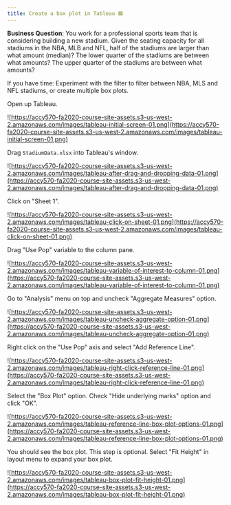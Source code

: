 ```yaml
---
title: Create a box plot in Tableau 🟩
---
```


**Business Question**: You work for a professional sports team that is considering building a new stadium. Given the seating capacity for all stadiums in the NBA, MLB and NFL, half of the stadiums are larger than what amount (median)? The lower quarter of the stadiums are between what amounts? The upper quarter of the stadiums are between what amounts?

If you have time: Experiment with the filter to filter between NBA, MLS and NFL stadiums, or create multiple box plots.

Open up Tableau.

![https://accy570-fa2020-course-site-assets.s3-us-west-2.amazonaws.com/images/tableau-initial-screen-01.png](https://accy570-fa2020-course-site-assets.s3-us-west-2.amazonaws.com/images/tableau-initial-screen-01.png)

Drag `StadiumData.xlsx` into Tableau's window.

![https://accy570-fa2020-course-site-assets.s3-us-west-2.amazonaws.com/images/tableau-after-drag-and-dropping-data-01.png](https://accy570-fa2020-course-site-assets.s3-us-west-2.amazonaws.com/images/tableau-after-drag-and-dropping-data-01.png)

Click on "Sheet 1".

![https://accy570-fa2020-course-site-assets.s3-us-west-2.amazonaws.com/images/tableau-click-on-sheet-01.png](https://accy570-fa2020-course-site-assets.s3-us-west-2.amazonaws.com/images/tableau-click-on-sheet-01.png)

Drag "Use Pop" variable to the column pane.

![https://accy570-fa2020-course-site-assets.s3-us-west-2.amazonaws.com/images/tableau-variable-of-interest-to-column-01.png](https://accy570-fa2020-course-site-assets.s3-us-west-2.amazonaws.com/images/tableau-variable-of-interest-to-column-01.png)

Go to "Analysis" menu on top and uncheck "Aggregate Measures" option.

![https://accy570-fa2020-course-site-assets.s3-us-west-2.amazonaws.com/images/tableau-uncheck-aggregate-option-01.png](https://accy570-fa2020-course-site-assets.s3-us-west-2.amazonaws.com/images/tableau-uncheck-aggregate-option-01.png)

Right click on the "Use Pop" axis and select "Add Reference Line".

![https://accy570-fa2020-course-site-assets.s3-us-west-2.amazonaws.com/images/tableau-right-click-reference-line-01.png](https://accy570-fa2020-course-site-assets.s3-us-west-2.amazonaws.com/images/tableau-right-click-reference-line-01.png)

Select the "Box Plot" option. Check "Hide underlying marks" option and click "OK".

![https://accy570-fa2020-course-site-assets.s3-us-west-2.amazonaws.com/images/tableau-reference-line-box-plot-options-01.png](https://accy570-fa2020-course-site-assets.s3-us-west-2.amazonaws.com/images/tableau-reference-line-box-plot-options-01.png)

You should see the box plot. This step is optional. Select "Fit Height" in layout menu to expand your box plot.

![https://accy570-fa2020-course-site-assets.s3-us-west-2.amazonaws.com/images/tableau-box-plot-fit-height-01.png](https://accy570-fa2020-course-site-assets.s3-us-west-2.amazonaws.com/images/tableau-box-plot-fit-height-01.png)
